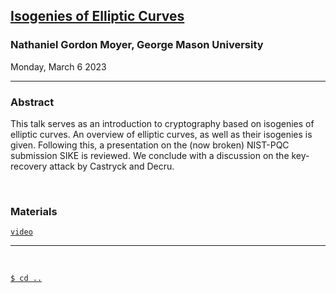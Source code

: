 ## **[Isogenies of Elliptic Curves](#)**
### Nathaniel Gordon Moyer, George Mason University
Monday, March 6 2023

--------------------------------------------------------------------------------

### **Abstract**

This talk serves as an introduction to cryptography based on isogenies of 
elliptic curves. An overview of elliptic curves, as well as their isogenies is 
given. Following this, a presentation on the (now broken) NIST-PQC submission 
SIKE is reviewed. We conclude with a discussion on the key-recovery attack by 
Castryck and Decru.

<br/>

### **Materials**

[`video`](https://www.youtube.com/watch?v=9B7jq7Mgiwc)

--------------------------------------------------------------------------------
<br/>

[`$ cd ..`](../readme)

<!---
A note on formatting: while there is no fixed format for maintaining this page 
yet, as a practical style emerges over the first several iterations, some level 
of consistency will also be expected.
--->
